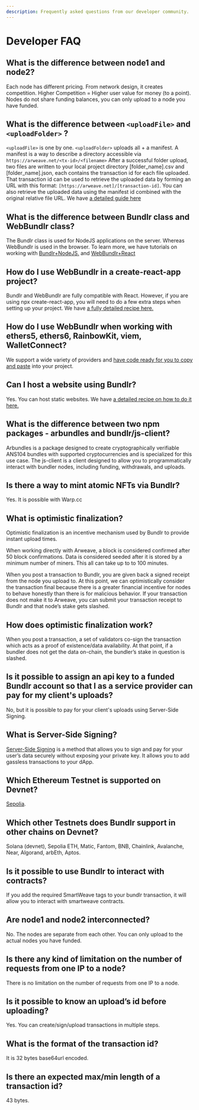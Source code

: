 ```yaml
---
description: Frequently asked questions from our developer community.
---
```


# Developer FAQ

## What is the difference between node1 and node2?

Each node has different pricing. From network design, it creates competition.
Higher Competition = Higher user value for money (to a point). Nodes do not share funding balances, you can only upload to a node you have funded.

## What is the difference between `<uploadFile>` and `<uploadFolder>` ?

`<uploadFile>` is one by one.
`<uploadFolder>` uploads all + a manifest. A manifest is a way to describe a directory accessible via `https://arweave.net/<tx-id>/<filename>`
After a successful folder upload, two files are written to your local project directory [folder_name].csv and [folder_name].json, each contains the transaction id for each file uploaded. That transaction id can be used to retrieve the uploaded data by forming an URL with this format: `[https://arweave.net]/[transaction-id]`. You can also retrieve the uploaded data using the manifest id combined with the original relative file URL.
We have [a detailed guide here](/developer-docs/sdk/api/uploadFolder)

## What is the difference between Bundlr class and WebBundlr class?

The Bundlr class is used for NodeJS applications on the server.
Whereas WebBundlr is used in the browser. To learn more, we have tutorials on working with [Bundlr+NodeJS.](/hands-on/tutorials/bundlr-sdk)
and [WebBundlr+React](/hands-on/tutorials/react-components)

## How do I use WebBundlr in a create-react-app project?

Bundlr and WebBundlr are fully compatible with React. However, if you are using npx create-react-app, you will need to do a few extra steps when setting up your project. We have [a fully detailed recipe here.](/developer-docs/recipes/react)

## How do I use WebBundlr when working with ethers5, ethers6, RainbowKit, viem, WalletConnect?

We support a wide variety of providers and [have code ready for you to copy and paste](/developer-docs/sdk/bundlr-in-the-browser) into your project.

## Can I host a website using Bundlr?

Yes. You can host static websites. We have [a detailed recipe on how to do it here.](/developer-docs/recipes/uploading-static-sites)

## What is the difference between two npm packages - arbundles and bundlr/js-client?

Arbundles is a package designed to create cryptographically verifiable ANS104 bundles with supported cryptocurrencies and is specialized for this use case. The js-client is a client designed to allow you to programmatically interact with bundler nodes, including funding, withdrawals, and uploads.

## Is there a way to mint atomic NFTs via Bundlr?

Yes. It is possible with Warp.cc

## What is optimistic finalization?

Optimistic finalization is an incentive mechanism used by Bundlr to provide instant upload times.

When working directly with Arweave, a block is considered confirmed after 50 block confirmations. Data is considered seeded after it is stored by a minimum number of miners. This all can take up to to 100 minutes.

When you post a transaction to Bundlr, you are given back a signed receipt from the node you upload to. At this point, we can optimistically consider the transaction final because there is a greater financial incentive for nodes to behave honestly than there is for malicious behavior. If your transaction does not make it to Arweave, you can submit your transaction receipt to Bundlr and that node’s stake gets slashed.

## How does optimistic finalization work?

When you post a transaction, a set of validators co-sign the transaction which acts as a proof of existence/data availability. At that point, if a bundler does not get the data on-chain, the bundler’s stake in question is slashed.

## Is it possible to assign an api key to a funded Bundlr account so that I as a service provider can pay for my client's uploads?

No, but it is possible to pay for your client's uploads using Server-Side Signing.

## What is Server-Side Signing?

[Server-Side Signing](/developer-docs/recipes/gassless-uploading) is a method that allows you to sign and pay for your user’s data securely without exposing your private key. It allows you to add gassless transactions to your dApp.

## Which Ethereum Testnet is supported on Devnet?

[Sepolia](https://sepoliafaucet.com/).

## Which other Testnets does Bundlr support in other chains on Devnet?

Solana (devnet), Sepolia ETH, Matic, Fantom, BNB, Chainlink, Avalanche, Near, Algorand, arbEth, Aptos.

## Is it possible to use Bundlr to interact with contracts?

If you add the required SmartWeave tags to your bundlr transaction, it will allow you to interact with smartweave contracts.

## Are node1 and node2 interconnected?

No. The nodes are separate from each other. You can only upload to the actual nodes you have funded.

## Is there any kind of limitation on the number of requests from one IP to a node?

There is no limitation on the number of requests from one IP to a node.

## Is it possible to know an upload’s id before uploading?

Yes. You can create/sign/upload transactions in multiple steps.

## What is the format of the transaction id?

It is 32 bytes base64url encoded.

## Is there an expected max/min length of a transaction id?

43 bytes.
